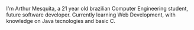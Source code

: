 
I'm Arthur Mesquita, a 21 year old brazilian Computer Engineering student, future software developer.
Currently learning Web Development, with knowledge on Java tecnologies and basic C.



